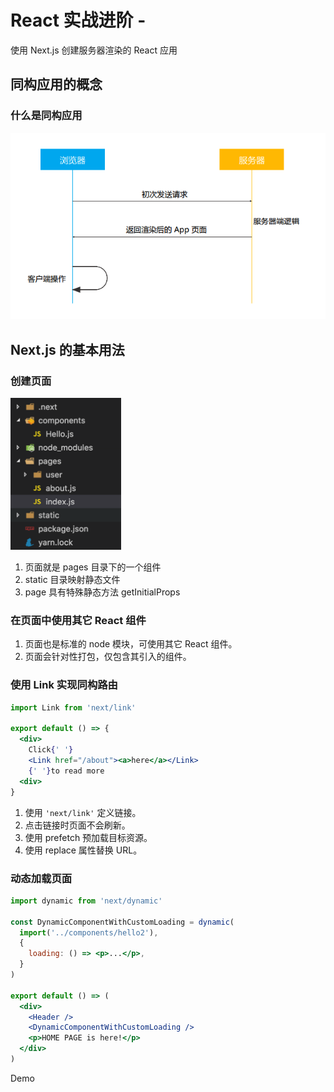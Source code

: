 # React 实战进阶 - 
使用 Next.js 创建服务器渲染的 React 应用


## 同构应用的概念

### 什么是同构应用

![](./res/broswer-server.png)



## Next.js 的基本用法

### 创建页面

![](./res/next-js.png)

1. 页面就是 pages 目录下的一个组件
2. static 目录映射静态文件
3. page 具有特殊静态方法 getInitialProps


### 在页面中使用其它 React 组件

1. 页面也是标准的 node 模块，可使用其它 React 组件。
2. 页面会针对性打包，仅包含其引入的组件。


### 使用 Link 实现同构路由

```jsx
import Link from 'next/link'

export default () => {
  <div>
    Click{' '}
    <Link href="/about"><a>here</a></Link>
    {' '}to read more
  <div>
}
```

1. 使用 `'next/link'` 定义链接。
2. 点击链接时页面不会刷新。
3. 使用 prefetch 预加载目标资源。
4. 使用 replace 属性替换 URL。


### 动态加载页面

```jsx
import dynamic from 'next/dynamic'

const DynamicComponentWithCustomLoading = dynamic(
  import('../components/hello2'),
  {
    loading: () => <p>...</p>,
  }
)

export default () => (
  <div>
    <Header />
    <DynamicComponentWithCustomLoading />
    <p>HOME PAGE is here!</p>
  </div>
)
```

Demo
